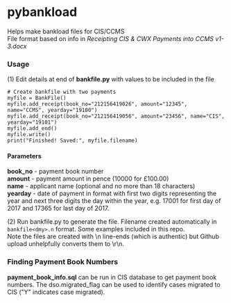 # pybankload
Helps make bankload files for CIS/CCMS      
File format based on info in *Receipting CIS & CWX Payments into CCMS v1-3.docx*

### Usage

(1) Edit details at end of **bankfile.py** with values to be included in the file
```
# Create bankfile with two payments
myfile = BankFile()
myfile.add_receipt(book_no="212156419026", amount="12345", name="CCMS", yearday="19100")
myfile.add_receipt(book_no="212156419056", amount="23456", name="CIS", yearday="19101")
myfile.add_end()
myfile.write()
print("Finished! Saved:", myfile.filename)
```
#### Parameters
**book_no** - payment book number    
**amount** - payment amount in pence (10000 for £100.00)     
**name** - applicant name (optional and no more than 18 characters)    
**yearday** - date of payment in format with first two digits representing the year and next three digits the day within the year,
e.g. 17001 for first day of 2017 and 17365 for last day of 2017.       

(2) Run bankfile.py to generate the file. Filename created automatically in `bankfile<dmy>.n` format. Some examples included in this repo.   
Note the files are created with \n line-ends (which is authentic) but Github upload unhelpfully converts them to \r\n.

### Finding Payment Book Numbers
**payment_book_info.sql** can be run in CIS database to get payment book numbers. The dso.migrated_flag can be used to identify cases migrated to CIS ("Y" indicates case migrated).
